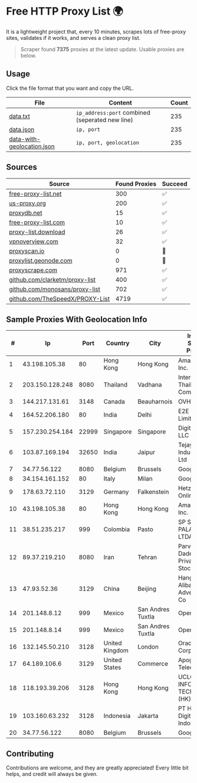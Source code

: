 
# Free HTTP Proxy List 🌍

It is a lightweight project that, every 10 minutes, scrapes lots of free-proxy sites, validates if it works, and serves a clean proxy list.


> Scraper found **7375** proxies at the latest update. Usable proxies are below.

## Usage

Click the file format that you want and copy the URL.


|File|Content|Count|
|----|-------|-----|
|[data.txt](https://raw.githubusercontent.com/themiralay/Proxy-List-World/master/data.txt)|`ip_address:port` combined (seperated new line)|235|
|[data.json](https://raw.githubusercontent.com/themiralay/Proxy-List-World/master/data.json)|`ip, port`|235|
|[data-with-geolocation.json](https://raw.githubusercontent.com/themiralay/Proxy-List-World/master/data-with-geolocation.json)|`ip, port, geolocation`|235|

## Sources

|Source|Found Proxies|Succeed|
|------|-------------|-------|
|[free-proxy-list.net](https://free-proxy-list.net)|300|✅|
|[us-proxy.org](https://www.us-proxy.org)|200|✅|
|[proxydb.net](http://proxydb.net)|15|✅|
|[free-proxy-list.com](https://free-proxy-list.com/?page=&port=&type%5B%5D=http&type%5B%5D=https&up_time=0&search=Search)|10|✅|
|[proxy-list.download](https://www.proxy-list.download/HTTP)|26|✅|
|[vpnoverview.com](https://vpnoverview.com/privacy/anonymous-browsing/free-proxy-servers)|32|✅|
|[proxyscan.io](https://www.proxyscan.io)|0|🚫|
|[proxylist.geonode.com](https://proxylist.geonode.com/api/proxy-list?limit=300&page=1&sort_by=lastChecked&sort_type=desc&protocols=http,https)|0|🚫|
|[proxyscrape.com](https://api.proxyscrape.com/v2/?request=displayproxies&protocol=http&timeout=10000&country=all&ssl=all&anonymity=all)|971|✅|
|[github.com/clarketm/proxy-list](https://raw.githubusercontent.com/clarketm/proxy-list/master/proxy-list-raw.txt)|400|✅|
|[github.com/monosans/proxy-list](https://raw.githubusercontent.com/monosans/proxy-list/main/proxies/http.txt)|702|✅|
|[github.com/TheSpeedX/PROXY-List](https://raw.githubusercontent.com/TheSpeedX/PROXY-List/master/http.txt)|4719|✅|


## Sample Proxies With Geolocation Info

|#|Ip|Port|Country|City|Internet Service Provider|
|-|--|----|-------|----|-------------------------|
|1|43.198.105.38|80|Hong Kong|Hong Kong|Amazon.com, Inc.|
|2|203.150.128.248|8080|Thailand|Vadhana|Internet Thailand Company Ltd|
|3|144.217.131.61|3148|Canada|Beauharnois|OVH Hosting|
|4|164.52.206.180|80|India|Delhi|E2E Networks Limited|
|5|157.230.254.184|22999|Singapore|Singapore|DigitalOcean, LLC|
|6|103.87.169.194|32650|India|Jaipur|Tejays Industries Pvt Ltd|
|7|34.77.56.122|8080|Belgium|Brussels|Google LLC|
|8|34.154.161.152|80|Italy|Milan|Google LLC|
|9|178.63.72.110|3129|Germany|Falkenstein|Hetzner Online GmbH|
|10|43.198.105.38|80|Hong Kong|Hong Kong|Amazon.com, Inc.|
|11|38.51.235.217|999|Colombia|Pasto|SP SISTEMAS PALACIOS LTDA|
|12|89.37.219.210|8080|Iran|Tehran|Parvaresh Dadeha Co. Private Joint Stock|
|13|47.93.52.36|3129|China|Beijing|Hangzhou Alibaba Advertising Co|
|14|201.148.8.12|999|Mexico|San Andres Tuxtla|Operbes|
|15|201.148.8.14|999|Mexico|San Andres Tuxtla|Operbes|
|16|132.145.50.210|3128|United Kingdom|London|Oracle Corporation|
|17|64.189.106.6|3129|United States|Commerce|Apogee Telecom Inc.|
|18|118.193.39.206|3128|Hong Kong|Hong Kong|UCLOUD INFORMATION TECHNOLOGY (HK) LIMITED|
|19|103.160.63.232|3128|Indonesia|Jakarta|PT Herza Digital Indonesia|
|20|34.77.56.122|8080|Belgium|Brussels|Google LLC|



## Contributing

Contributions are welcome, and they are greatly appreciated! Every
little bit helps, and credit will always be given.

